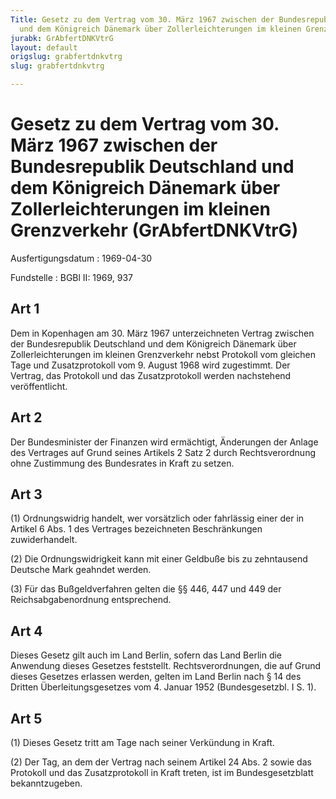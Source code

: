 ```yaml
---
Title: Gesetz zu dem Vertrag vom 30. März 1967 zwischen der Bundesrepublik Deutschland
  und dem Königreich Dänemark über Zollerleichterungen im kleinen Grenzverkehr
jurabk: GrAbfertDNKVtrG
layout: default
origslug: grabfertdnkvtrg
slug: grabfertdnkvtrg

---
```


# Gesetz zu dem Vertrag vom 30. März 1967 zwischen der Bundesrepublik Deutschland und dem Königreich Dänemark über Zollerleichterungen im kleinen Grenzverkehr (GrAbfertDNKVtrG)

Ausfertigungsdatum
:   1969-04-30

Fundstelle
:   BGBl II: 1969, 937



## Art 1

Dem in Kopenhagen am 30. März 1967 unterzeichneten Vertrag zwischen der Bundesrepublik Deutschland und dem Königreich Dänemark über Zollerleichterungen im kleinen Grenzverkehr nebst Protokoll vom gleichen Tage und Zusatzprotokoll vom 9. August 1968 wird zugestimmt. Der Vertrag, das Protokoll und das Zusatzprotokoll werden nachstehend veröffentlicht.


## Art 2

Der Bundesminister der Finanzen wird ermächtigt, Änderungen der Anlage des Vertrages auf Grund seines Artikels 2 Satz 2 durch Rechtsverordnung ohne Zustimmung des Bundesrates in Kraft zu setzen.


## Art 3

(1) Ordnungswidrig handelt, wer vorsätzlich oder fahrlässig einer der in Artikel 6 Abs. 1 des Vertrages bezeichneten Beschränkungen zuwiderhandelt.

(2) Die Ordnungswidrigkeit kann mit einer Geldbuße bis zu zehntausend Deutsche Mark geahndet werden.

(3) Für das Bußgeldverfahren gelten die
§§ 446, 447 und 449 der Reichsabgabenordnung              entsprechend.


## Art 4

Dieses Gesetz gilt auch im Land Berlin, sofern das Land Berlin die Anwendung dieses Gesetzes feststellt. Rechtsverordnungen, die auf Grund dieses Gesetzes erlassen werden, gelten im Land Berlin nach § 14 des Dritten Überleitungsgesetzes vom 4. Januar 1952 (Bundesgesetzbl. I S. 1).


## Art 5

(1) Dieses Gesetz tritt am Tage nach seiner Verkündung in Kraft.

(2) Der Tag, an dem der Vertrag nach seinem Artikel 24 Abs. 2 sowie das Protokoll und das Zusatzprotokoll in Kraft treten, ist im Bundesgesetzblatt bekanntzugeben.

